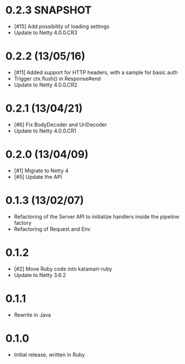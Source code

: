 # 0.2.3 SNAPSHOT

* [#15] Add possibility of loading settings 
* Update to Netty 4.0.0.CR3

# 0.2.2 (13/05/16)

* [#11] Added support for HTTP headers, with a sample for basic auth
* Trigger ctx.flush() in Response#end
* Update to Netty 4.0.0.CR2

# 0.2.1 (13/04/21)

* [#6] Fix BodyDecoder and UriDecoder
* Update to Netty 4.0.0.CR1

# 0.2.0 (13/04/09)

* [#1] Migrate to Netty 4
* [#5] Update the API

# 0.1.3 (13/02/07)

* Refactoring of the Server API to initialize handlers inside the pipeline factory
* Refactoring of Request and Env

# 0.1.2

* [#2] Move Ruby code into katamari-ruby
* Update to Netty 3.6.2

# 0.1.1

* Rewrite in Java

# 0.1.0

* Initial release, written in Ruby